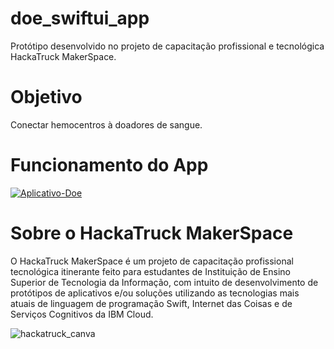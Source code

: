 # doe_swiftui_app
Protótipo desenvolvido no projeto de capacitação profissional e tecnológica HackaTruck MakerSpace.

# Objetivo
Conectar hemocentros à doadores de sangue.

# Funcionamento do App

[![Aplicativo-Doe](https://img.youtube.com/vi/gUfkd-rZdic/0.jpg)](https://www.youtube.com/watch?v=gUfkd-rZdic)

# Sobre o HackaTruck MakerSpace
O HackaTruck MakerSpace é um projeto de capacitação profissional tecnológica itinerante feito para estudantes de Instituição de Ensino Superior de Tecnologia da Informação, com intuito de desenvolvimento de protótipos de aplicativos e/ou soluções utilizando as tecnologias mais atuais de linguagem de programação Swift, Internet das Coisas e de Serviços Cognitivos da IBM Cloud.

![hackatruck_canva](https://github.com/DevMayTry/praticas_swift_cloud_ibm/assets/93104778/c8c2fa9a-9c7f-41bc-a2cf-d6815b858400)
